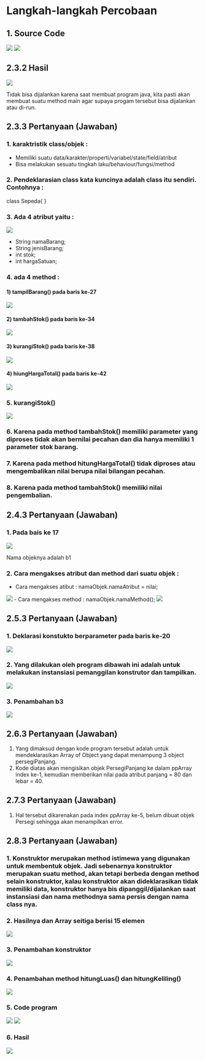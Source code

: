 # Langkah-langkah Percobaan

## 1. Source Code
<img src = '1.png'>
<img src = '2.png'>

## 2.3.2 Hasil
<img src = '3.png'>

Tidak bisa dijalankan karena saat membuat program java, kita pasti akan membuat suatu method main agar supaya progam tersebut bisa dijalankan atau di-run.

## 2.3.3 Pertanyaan (Jawaban)

### 1. karaktristik class/objek :
- Memiliki suatu data/karakter/properti/variabel/state/field/atribut
- Bisa melakukan sesuatu tingkah laku/behaviour/fungsi/method

### 2. Pendeklarasian class kata kuncinya adalah class itu sendiri. Contohnya :
class Sepeda{
}

### 3. Ada 4 atribut yaitu :
<img src = '4.png'>

- String namaBarang;
- String jenisBarang;
- int stok;
- int hargaSatuan;

### 4. ada 4 method :
#### 1) tampilBarang() pada baris ke-27
<img src = '5.png'>

#### 2) tambahStok() pada baris ke-34

<img src = '6.png'>

#### 3) kurangiStok() pada baris ke-38

<img src = '7.png'>

#### 4) hiungHargaTotal() pada baris ke-42

<img src = '8.png'>

### 5. kurangiStok()
<img src = '9.png'>

### 6. Karena pada method tambahStok() memiliki parameter yang diproses tidak akan bernilai pecahan dan dia hanya memiliki 1 parameter stok barang.
### 7. Karena pada method hitungHargaTotal() tidak diproses atau mengembalikan nilai berupa nilai bilangan pecahan.
### 8. Karena pada method tambahStok() memiliki nilai pengembalian.

## 2.4.3 Pertanyaan (Jawaban)
### 1. Pada bais ke 17
<img src = '10.png'>

Nama objeknya adalah b1
### 2. Cara mengakses atribut dan method dari suatu objek :
- Cara mengakses atibut :
namaObjek.namaAtribut = nilai;
<img src = '11.png'>
- Cara mengakses method :
namaObjek.namaMethod();
<img src = '12.png'>

## 2.5.3 Pertanyaan (Jawaban)
### 1. Deklarasi konstukto berparameter pada baris ke-20
<img src = '22.png'>

### 2. Yang dilakukan oleh program dibawah ini adalah untuk melakukan instansiasi pemanggilan konstrutor dan tampilkan.
<img src = '23.png'>

### 3. Penambahan b3
<img src = '24.png'>

## 2.6.3 Pertanyaan (Jawaban)
1. Yang dimaksud dengan kode program tersebut adalah untuk mendeklarasikan Array of Object yang dapat menampung 3 object persegiPanjang.
2. Kode diatas akan mengisikan objek PersegiPanjang ke dalam ppArray index ke-1, kemudian memberikan nilai pada atribut panjang = 80 dan lebar = 40.

## 2.7.3 Pertanyaan (Jawaban)
1. Hal tersebut dikarenakan pada index ppArray ke-5, belum dibuat objek Persegi sehingga akan menampilkan error.

## 2.8.3 Pertanyaan (Jawaban)
### 1. Konstruktor merupakan method istimewa yang digunakan untuk membentuk objek. Jadi sebenarnya konstruktor merupakan suatu method, akan tetapi berbeda dengan method selain konstruktor, kalau konstruktor akan dideklarasikan tidak memiliki data, konstruktor hanya bis dipanggil/dijalankan saat instansiasi dan nama methodnya sama persis dengan nama class nya.
### 2. Hasilnya dan Array seitiga berisi 15 elemen
<img src = '16.png'>

### 3. Penambahan konstruktor

<img src = '17.png'>

### 4. Penambahan method hitungLuas() dan hitungKeliling()
<img src = '18.png'>

### 5. Code program
<img src = '19.png'>
<img src = '20.png'>

### 6. Hasil

<img src = '21.png'>